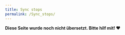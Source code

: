```yaml
---
title: Sync stops
permalink: /Sync_stops/
---
```


**Diese Seite wurde noch nicht übersetzt. Bitte hilf mit! ❤**

